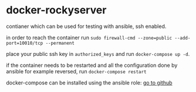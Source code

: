 # docker-rockyserver
contianer which can be used for testing with ansible, ssh enabled.

in order to reach the container run
``sudo firewall-cmd --zone=public --add-port=10010/tcp --permanent``

place your public ssh key in ``authorized_keys`` and run 
``docker-compose up -d``.

if the container needs to be restarted and all the configuration done by 
ansible for example reversed, run ``docker-compose restart``

docker-compose can be installed using the ansible role:
[go to github](https://github.com/joengelh/ansible-kvm/tree/main/roles/docker-compose)
